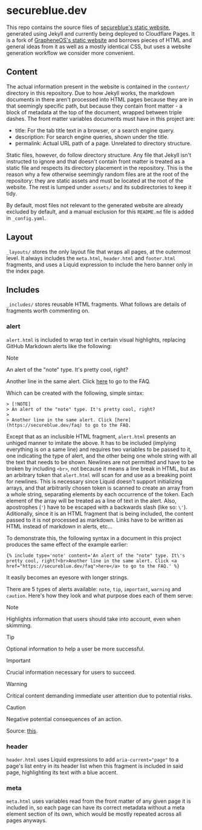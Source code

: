 # secureblue.dev

This repo contains the source files of [secureblue's static website](https://secureblue.dev), generated using Jekyll and currently being deployed to Cloudflare Pages. It is a fork of [GrapheneOS's static website](https://github.com/GrapheneOS/grapheneos.org) and borrows pieces of HTML and general ideas from it as well as a mostly identical CSS, but uses a website generation workflow we consider more convenient.

## Content

The actual information present in the website is contained in the `content/` directory in this repository. Due to how Jekyll works, the markdown documents in there aren't processed into HTML pages because they are in that seemingly specific path, but because they contain front matter - a block of metadata at the top of the document, wrapped between triple dashes. The front matter variables documents must have in this project are:

- title: For the tab title text in a browser, or a search engine query.
- description: For search engine queries, shown under the title.
- permalink: Actual URL path of a page. Unrelated to directory structure.

Static files, however, do follow directory structure. Any file that Jekyll isn't instructed to ignore and that doesn't contain front matter is treated as a static file and respects its directory placement in the repository. This is the reason why a few otherwise seemingly random files are at the root of the repository: they are static assets and must be located at the root of the website. The rest is lumped under `assets/` and its subdirectories to keep it tidy.

By default, most files not relevant to the generated website are already excluded by default, and a manual exclusion for this `README.md` file is added in `_config.yaml`.

## Layout

`_layouts/` stores the only layout file that wraps all pages, at the outermost level. It always includes the `meta.html`, `header.html` and `footer.html` fragments, and uses a Liquid expression to include the hero banner only in the index page.

## Includes

`_includes/` stores reusable HTML fragments. What follows are details of fragments worth commenting on.

### alert

`alert.html` is included to wrap text in certain visual highlights, replacing GitHub Markdown alerts like the following:

> [!NOTE]
> An alert of the "note" type. It's pretty cool, right?
> 
> Another line in the same alert. Click [here](https://secureblue.dev/faq) to go to the FAQ.

Which can be created with the following, simple sintax:

```
> [!NOTE]
> An alert of the "note" type. It's pretty cool, right?
> 
> Another line in the same alert. Click [here](https://secureblue.dev/faq) to go to the FAQ.
```

Except that as an inclusible HTML fragment, `alert.html` presents an unhiged manner to imitate the above. It has to be included (implying everything is on a same line) and requires two variables to be passed to it, one indicating the type of alert, and the other being one whole string with all the text that needs to be shown. Newlines are not permitted and have to be broken by including `<br>`, not because it means a line break in HTML, but as an arbitrary token that `alert.html` will scan for and use as a breaking point for newlines. This is necessary since Liquid doesn't support initializing arrays, and that arbitrarily chosen token is scanned to create an array from a whole string, separating elements by each occurrence of the token. Each element of the array will be treated as a line of text in the alert. Also, apostrophes (`'`) have to be escaped with a backwards slash (like so: `\'`). Aditionally, since it is an HTML fragment that is being included, the content passed to it is not processed as markdown. Links have to be written as HTML instead of markdown in alerts, etc...

To demonstrate this, the following syntax in a document in this project produces the same effect of the example earlier:

```
{% include type='note' content='An alert of the "note" type. It\'s pretty cool, right?<br>Another line in the same alert. Click <a href="https://secureblue.dev/faq">here</a> to go to the FAQ.' %}
```

It easily becomes an eyesore with longer strings.

There are 5 types of alerts available: `note`, `tip`, `important`, `warning` and `caution`. Here's how they look and what purpose does each of them serve:

> [!NOTE]  
> Highlights information that users should take into account, even when skimming.

> [!TIP]
> Optional information to help a user be more successful.

> [!IMPORTANT]  
> Crucial information necessary for users to succeed.

> [!WARNING]  
> Critical content demanding immediate user attention due to potential risks.

> [!CAUTION]
> Negative potential consequences of an action.

Source: [this](https://github.com/orgs/community/discussions/16925).

### header

`header.html` uses Liquid expressions to add `aria-current="page"` to a page's list entry in its header list when this fragment is included in said page, highlighting its text with a blue accent.

### meta

`meta.html` uses variables read from the front matter of any given page it is included in, so each page can have its correct metadata without a meta element section of its own, which would be mostly repeated across all pages anyways.
